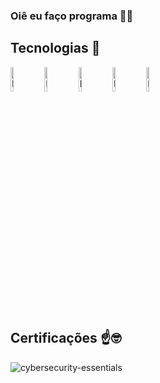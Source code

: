 ### Oiê eu faço programa 👋😗


## Tecnologias 🚀

<div style="display: inline-block;">
<!--source dos icones: https://devicon.dev/-->
<img src="https://cdn.jsdelivr.net/gh/devicons/devicon@latest/icons/github/github-original.svg" alt="Logo do GitHub" width="10%"/>
<img src="https://cdn.jsdelivr.net/gh/devicons/devicon@latest/icons/mysql/mysql-original-wordmark.svg" alt="Logo MySQL" width="10%" />
<img src="https://cdn.jsdelivr.net/gh/devicons/devicon@latest/icons/html5/html5-original.svg" alt="Logo HTML5" width="10%" />
<img src="https://cdn.jsdelivr.net/gh/devicons/devicon@latest/icons/css3/css3-original.svg" alt="Logo CSS3" width="10%" />
<img src="https://cdn.jsdelivr.net/gh/devicons/devicon@latest/icons/java/java-original.svg" alt="Logo Java" width="10%" />

## Certificações ☝️🤓

![cybersecurity-essentials](https://github.com/alexnezumi/alexnezumi/assets/169315806/f21e8371-bc67-4810-b3fe-d11f2210a677)
